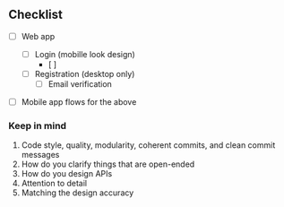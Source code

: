 



## Checklist

- [ ] Web app 
  - [ ] Login (mobille look design)
    - [ ] 
  - [ ] Registration (desktop only)
    - [ ] Email verification
- [ ] Mobile app flows for the above



### Keep in mind

1. Code style, quality, modularity, coherent commits, and clean commit messages
2. How do you clarify things that are open-ended
3. How do you design APIs
4. Attention to detail
5. Matching the design accuracy